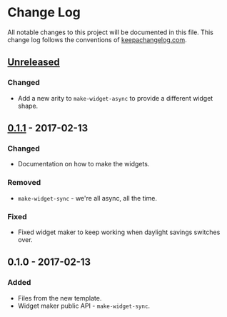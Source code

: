 # Change Log
All notable changes to this project will be documented in this file. This change log follows the conventions of [keepachangelog.com](http://keepachangelog.com/).

## [Unreleased]
### Changed
- Add a new arity to `make-widget-async` to provide a different widget shape.

## [0.1.1] - 2017-02-13
### Changed
- Documentation on how to make the widgets.

### Removed
- `make-widget-sync` - we're all async, all the time.

### Fixed
- Fixed widget maker to keep working when daylight savings switches over.

## 0.1.0 - 2017-02-13
### Added
- Files from the new template.
- Widget maker public API - `make-widget-sync`.

[Unreleased]: https://github.com/your-name/cljtest/compare/0.1.1...HEAD
[0.1.1]: https://github.com/your-name/cljtest/compare/0.1.0...0.1.1
